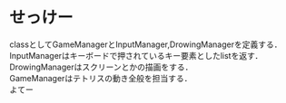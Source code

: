 ﻿# せっけー
classとしてGameManagerとInputManager,DrowingManagerを定義する．  
InputManagerはキーボードで押されているキー要素としたlistを返す．  
DrowingManagerはスクリーンとかの描画をする．  
GameManagerはテトリスの動き全般を担当する．  
よてー